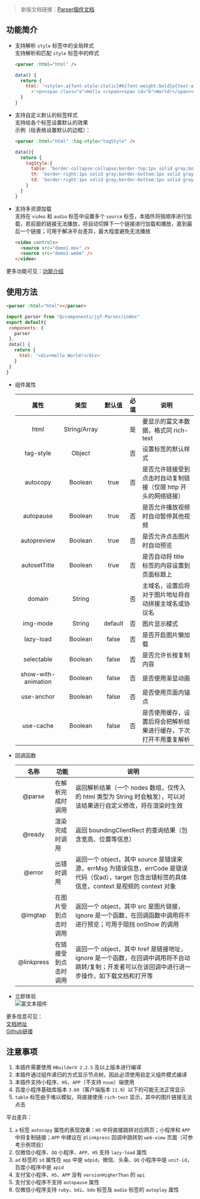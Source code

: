 >新版文档链接：[Parser插件文档](https://jin-yufeng.github.io/Parser)  

## 功能简介 ##
- 支持解析 `style` 标签中的全局样式  
  支持解析和匹配 `style` 标签中的样式 
  ``` html
  <parser :html="html" />
  ```
  ``` javascript
  data() {
    return {
      html: '<style>.a{font-style:italic}#b{font-weight:bold}p{text-align:center}</style>'
  	    +'<p><span class="a">Hello </span><span id="b">World!</span></p>'
    }
  }
  ```

- 支持自定义默认的标签样式  
  支持给各个标签设置默认的效果  
  示例（给表格设置默认的边框）：
  ```html
  <parser :html="html" :tag-style="tagStyle" />
  ```
  ```javascript
  data(){
    return {
      tagStyle:{
        table: 'border-collapse:collapse;border-top:1px solid gray;border-left:1px solid gray;',
        th: 'border-right:1px solid gray;border-bottom:1px solid gray;',
        td: 'border-right:1px solid gray;border-bottom:1px solid gray;'
      }
    }
  }
  ```

- 支持多资源加载  
  支持在 `video` 和 `audio` 标签中设置多个 `source` 标签，本插件将按顺序进行加载，若前面的链接无法播放，将自动切换下一个链接进行加载和播放，直到最后一个链接；可用于解决平台差异，最大程度避免无法播放
  ```html
  <video controls>
    <source src="demo1.mov" />
    <source src="demo2.webm" />
  </video>
  ```
 
更多功能可见：[功能介绍](https://jin-yufeng.github.io/Parser/#/)

## 使用方法 ##
```html
<parser :html="html"></parser>
```
```javascript
import parser from "@/components/jyf-Parser/index"
export default{
 components: {
   parser
 },
 data() {
   return {
     html: '<div>Hello World!</div>'
   }
 }
}
```

- 组件属性  

  | 属性 | 类型 | 默认值 | 必填 | 说明 |
  |:----:|:----:|:----:|:----:|----|
  | html | String/Array | | 是 | 要显示的富文本数据，格式同 rich-text |
  | tag-style | Object | | 否 | 设置标签的默认样式 |
  | autocopy | Boolean | true | 否 | 是否允许链接受到点击时自动复制链接（仅限 http 开头的网络链接）|
  | autopause | Boolean | true | 否 | 是否允许播放视频时自动暂停其他视频 |
  | autopreview | Boolean | true | 否 | 是否允许点击图片时自动预览 |
  | autosetTitle | Boolean | true | 否 | 是否自动将 title 标签的内容设置到页面标题上 |
  | domain | String |  | 否 | 主域名，设置后将对于图片地址将自动拼接主域名或协议名 |
  | img-mode | String | default | 否 | 图片显示模式 |
  | lazy-load | Boolean | false | 否 | 是否开启图片懒加载 |
  | selectable | Boolean | false | 否 | 是否允许长按复制内容 |
  | show-with-animation | Boolean | false | 否 | 是否使用渐显动画 |
  | use-anchor | Boolean | false | 否 | 是否使用页面内锚点 |
  | use-cache | Boolean | false | 否 | 是否使用缓存，设置后将会把解析结果进行缓存，下次打开不用重复解析 |

- 回调函数  

  | 名称 | 功能 | 说明 |
  |:----:|----|----|
  | @parse | 在解析完成时调用 | 返回解析结果（一个 nodes 数组，仅传入的 html 类型为 String 时会触发），可以对该结果进行自定义修改，将在渲染时生效 |
  | @ready | 渲染完成时调用 | 返回 boundingClientRect 的查询结果（包含宽高、位置等信息） |
  | @error | 出错时调用 | 返回一个 object，其中 source 是错误来源，errMsg 为错误信息，errCode 是错误代码（仅ad），target 包含出错标签的具体信息，context 是视频的 context 对象 |
  | @imgtap | 在图片受到点击时调用 | 返回一个 object，其中 src 是图片链接，ignore 是一个函数，在回调函数中调用将不进行预览；可用于阻挡 onShow 的调用 |
  | @linkpress | 在链接受到点击时调用 | 返回一个 object，其中 href 是链接地址，ignore 是一个函数，在回调中调用将不自动跳转/复制；开发者可以在该回调中进行进一步操作，如下载文档和打开等 | 

- 立即体验  
  ![富文本插件](https://6874-html-foe72-1259071903.tcb.qcloud.la/md/md5.jpg?sign=9e6729ea9ccb15da6f3d301cd31a4f08&t=1572768042)   

更多信息可见：  
[文档地址](https://jin-yufeng.github.io/Parser)  
[Github链接](https://github.com/jin-yufeng/Parser)  

## 注意事项 ##
1. 本插件需要使用 `HBuilderX 2.2.5` 及以上版本进行编译  
2. 本插件通过组件递归的方式显示节点树，因此必须使用自定义组件模式编译  
3. 本插件支持小程序、`H5`、`APP`（不支持 `nvue`）端使用   
4. 百度小程序基础库版本 `3.60`（客户端版本 `11.9`）以下的可能无法正常显示  
5. `table` 标签由于难以模拟，将直接使用 `rich-text` 显示，其中的图片链接无法点击  

平台差异：  
1. `a` 标签 `autocopy` 属性的表现效果：`H5` 中将直接跳转对应网页；小程序和 `APP` 中将复制链接；`APP` 中建议在 `@linkpress` 回调中跳转到 `web-view` 页面（可参考示例项目）  
2. 仅微信小程序、`QQ` 小程序、`APP`、`H5` 支持 `lazy-load` 属性  
3. `ad` 标签的 `id` 属性在 `app` 中是 `adpid`，微信、头条、`QQ` 小程序中是 `unit-id`，百度小程序中是 `apid`    
4. 支付宝小程序、`H5`、`APP` 没有 `versionHigherThan` 的 `api`  
5. 支付宝小程序不支持 `autopause` 属性  
6. 仅微信小程序支持 `ruby`、`bdi`、`bdo` 标签及 `audio` 标签的 `autoplay` 属性  